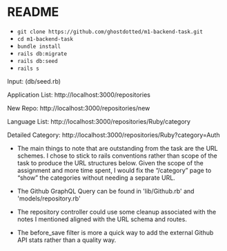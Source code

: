 # README

- `git clone https://github.com/ghostdotted/m1-backend-task.git`
- `cd m1-backend-task`
- `bundle install`
- `rails db:migrate`
- `rails db:seed`
- `rails s`

Input: (db/seed.rb) 

Application List: http://localhost:3000/repositories

New Repo: http://localhost:3000/repositories/new

Language List: http://localhost:3000/repositories/Ruby/category

Detailed Category: http://localhost:3000/repositories/Ruby?category=Auth

- The main things to note that are outstanding from the task are the URL schemes. I chose to stick to rails conventions rather than scope of the task to produce the URL structures below. Given the scope of the assignment and more time spent, I would fix the “/category” page to “show” the categories without needing a separate URL.



- The Github GraphQL Query can be found in 'lib/Github.rb' and 'models/repository.rb'
- The repository controller could use some cleanup associated with the notes I mentioned aligned with the URL schema and routes.
- The before_save filter is more a quick way to add the external Github API stats rather than a quality way.
